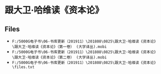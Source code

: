 # 跟大卫·哈维读《资本论》

## Files

- `F:/5000G电子书\06-书库更新（201911）\201808\0825\跟大卫·哈维读《资本论》\跟大卫·哈维读《资本论》（第一卷） (大学译丛).mobi`
- `F:/5000G电子书\06-书库更新（201911）\201808\0825\跟大卫·哈维读《资本论》\跟大卫·哈维读《资本论》（第二卷） (大学译丛).mobi`
- `F:/5000G电子书\06-书库更新（201911）\201808\0825\跟大卫·哈维读《资本论》\files.txt`

